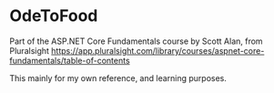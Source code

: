 # OdeToFood
Part of the ASP.NET Core Fundamentals course by Scott Alan, from Pluralsight https://app.pluralsight.com/library/courses/aspnet-core-fundamentals/table-of-contents

This mainly for my own reference, and learning purposes. 
